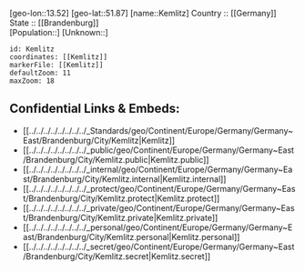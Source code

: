 ﻿---
location: [51.87,13.52] 
mapzoom: [7,12] 
mapmarker: city 
type: City
tags:
- geo/City


SpocWebEntityId: 31382
isDeleted: false
confidential: public

---
[geo-lon::13.52] 
[geo-lat::51.87] 
[name::Kemlitz] 
Country :: [[Germany]]  
State :: [[Brandenburg]]  
[Population::] 
[Unknown::] 


```leaflet
id: Kemlitz
coordinates: [[Kemlitz]] 
markerFile: [[Kemlitz]] 
defaultZoom: 11 
maxZoom: 18
```


## Confidential Links & Embeds: 
- [[../../../../../../../../_Standards/geo/Continent/Europe/Germany/Germany~East/Brandenburg/City/Kemlitz|Kemlitz]] 
- [[../../../../../../../../_public/geo/Continent/Europe/Germany/Germany~East/Brandenburg/City/Kemlitz.public|Kemlitz.public]] 
- [[../../../../../../../../_internal/geo/Continent/Europe/Germany/Germany~East/Brandenburg/City/Kemlitz.internal|Kemlitz.internal]] 
- [[../../../../../../../../_protect/geo/Continent/Europe/Germany/Germany~East/Brandenburg/City/Kemlitz.protect|Kemlitz.protect]] 
- [[../../../../../../../../_private/geo/Continent/Europe/Germany/Germany~East/Brandenburg/City/Kemlitz.private|Kemlitz.private]] 
- [[../../../../../../../../_personal/geo/Continent/Europe/Germany/Germany~East/Brandenburg/City/Kemlitz.personal|Kemlitz.personal]] 
- [[../../../../../../../../_secret/geo/Continent/Europe/Germany/Germany~East/Brandenburg/City/Kemlitz.secret|Kemlitz.secret]] 
